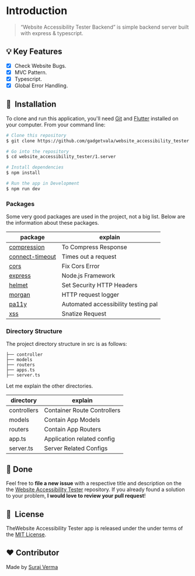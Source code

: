 # Introduction

> “Website Accessibility Tester Backend”
> is simple backend server built with express & typescript.

## :bulb: Key Features

- [x] Check Website Bugs.
- [x] MVC Pattern.
- [x] Typescript.
- [x] Global Error Handling.

## 🚀 &nbsp;Installation

To clone and run this application, you'll need [Git](https://git-scm.com) and [Flutter](https://flutter.dev/docs/get-started/install) installed on your computer. From your command line:

```bash
# Clone this repository
$ git clone https://github.com/gadgetvala/website_accessibility_tester.git

# Go into the repository
$ cd website_accessibility_tester/1.server

# Install dependencies
$ npm install

# Run the app in Development
$ npm run dev
```

### Packages

Some very good packages are used in the project, not a big list.
Below are the information about these packages.

| package                                                          | explain                             |
| ---------------------------------------------------------------- | ----------------------------------- |
| [compression](https://www.npmjs.com/package/compression)         | To Compress Response                |
| [connect-timeout](https://www.npmjs.com/package/connect-timeout) | Times out a request                 |
| [cors](https://www.npmjs.com/package/cors)                       | Fix Cors Error                      |
| [express](https://www.npmjs.com/package/express)                 | Node.js Framework                   |
| [helmet](https://www.npmjs.com/package/helmet)                   | Set Security HTTP Headers           |
| [morgan](https://www.npmjs.com/package/morgan)                   | HTTP request logger                 |
| [pa11y](https://www.npmjs.com/package/pa11y)                     | Automated accessibility testing pal |
| [xss](https://www.npmjs.com/package/xss)                         | Snatize Request                     |

### Directory Structure

The project directory structure in src is as follows:

```
├── controller
├── models
├── routers
├── apps.ts
├── server.ts
```

Let me explain the other directories.

| directory   | explain                     |
| ----------- | --------------------------- |
| controllers | Container Route Controllers |
| models      | Contain App Models          |
| routers     | Contain App Routers         |
| app.ts      | Application related config  |
| server.ts   | Server Related Configs      |

## :clap: Done

Feel free to **file a new issue** with a respective title and description on the the [Website Accessibility Tester](https://github.com/gadgetvala/website_accessibility_tester/issues) repository. If you already found a solution to your problem, **I would love to review your pull request**!

## 📘&nbsp; License

TheWebsite Accessibility Tester app is released under the under terms of the [MIT License](LICENSE).

## :heart: Contributor

Made by [Suraj Verma](https://github.com/gadgetvala)
